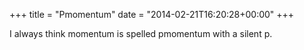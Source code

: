 +++
title = "Pmomentum"
date = "2014-02-21T16:20:28+00:00"
+++

I always think momentum is spelled pmomentum with a silent p.
			